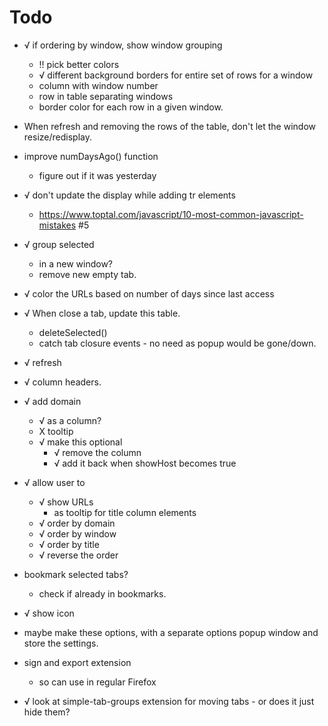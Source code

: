 # Todo

+ √ if ordering by window, show window grouping
  + !! pick better colors
  + √ different background borders for entire set of rows for a window  
  + column with window number
  + row in table separating windows
  + border color for each row in a given window.
  
+ When refresh and removing the rows of the table, don't let the window resize/redisplay.

+ improve numDaysAgo() function
   + figure out if it was yesterday

+ √ don't update the display while adding tr elements
  + https://www.toptal.com/javascript/10-most-common-javascript-mistakes  #5

+ √ group selected 
   + in a new window?
   + remove new empty tab.

+ √ color the URLs based on number of days since last access

+ √ When close a tab, update this table.
   + deleteSelected()
   + catch tab closure events - no need as popup would be gone/down.
   
+ √ refresh

+ √ column headers.

+ √ add domain
   + √ as a column?
   + X tooltip
   + √ make this optional
      + √ remove the column
	  + √ add it back when showHost becomes true
   
+ √ allow user to 
  + √ show URLs
      + as tooltip for title column elements
  + √ order by domain
  + √ order by window
  + √ order by title
  + √ reverse the order
  
+ bookmark selected tabs?
  + check if already in bookmarks.
  
+ √ show icon


+ maybe make these options, with a separate options popup window and store the settings.

+ sign and export extension 
  + so can use in regular Firefox



+ √ look at simple-tab-groups extension for moving tabs - or does it just hide them?   
